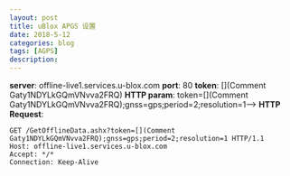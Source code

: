 ```yaml
---
layout: post
title: uBlox APGS 设置
date: 2018-5-12
categories: blog
tags: [AGPS]
description: 
---
```


**server**: offline-live1.services.u-blox.com
**port**: 80
**token**: [](Comment Gaty1NDYLkGQmVNvva2FRQ)
**HTTP param**: token=[](Comment Gaty1NDYLkGQmVNvva2FRQ);gnss=gps;period=2;resolution=1-->
**HTTP Request**:
```
GET /GetOfflineData.ashx?token=[](Comment Gaty1NDYLkGQmVNvva2FRQ);gnss=gps;period=2;resolution=1 HTTP/1.1
Host: offline-live1.services.u-blox.com
Accept: */*
Connection: Keep-Alive
```

